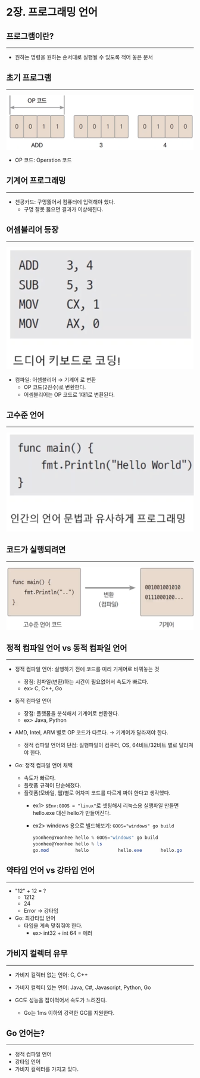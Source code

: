 # 2장. 프로그래밍 언어

## 프로그램이란?

---

- 원하는 명령을 원하는 순서대로 실행될 수 있도록 적어 놓은 문서

## 초기 프로그램

---

![Untitled](./image/2/Untitled.png)

- OP 코드: Operation 코드

## 기계어 프로그래밍

---

- 천공카드: 구멍뚫어서 컴퓨터에 입력해야 했다.
    - 구멍 잘못 뚫으면 결과가 이상해진다.

## 어셈블리어 등장

---

![Untitled](./image/2/Untitled%201.png)

- 컴파일: 어셈블리어 → 기계어 로 변환
    - OP 코드(2진수)로 변환한다.
    - 어셈블리어는 OP 코드로 1대1로 변환된다.

## 고수준 언어

---

![Untitled](./image/2/Untitled%202.png)

## 코드가 실행되려면

---

![Untitled](./image/2/Untitled%203.png)

## 정적 컴파일 언어 vs 동적 컴파일 언어

---

- 정적 컴파일 언어: 실행하기 전에 코드를 미리 기계어로 바꿔놓는 것
    - 장점: 컴파일(변환)하는 시간이 필요없어서 속도가 빠르다.
    - ex> C, C++, Go
- 동적 컴파일 언어
    - 장점: 플랫폼을 분석해서 기계어로 변환한다.
    - ex> Java, Python

- AMD, Intel, ARM 별로 OP 코드가 다르다. → 기계어가 달라져야 한다.
    - 정적 컴파일 언어의 단점: 실행파일이 컴퓨터, OS, 64비트/32비트 별로 달라져야 한다.

- Go: 정적 컴파일 언어 채택
    - 속도가 빠르다.
    - 플랫폼 규격이 단순해졌다.
    - 플랫폼(모바일, 웹)별로 어차피 코드를 다르게 짜야 한다고 생각했다.
        - ex1> `$Env:GOOS = "linux"`로 셋팅해서 리눅스용 실행파일 만들면 hello.exe 대신 hello가 만들어진다.
        - ex2> windows 용으로 빌드해보기: `GOOS="windows" go build`
            
            ```powershell
            yoonhee@Yoonhee hello % GOOS="windows" go build
            yoonhee@Yoonhee hello % ls
            go.mod          hello           hello.exe       hello.go
            ```
            

## 약타입 언어 vs 강타입 언어

---

- "12" + 12 = ?
    - 1212
    - 24
    - Error → 강타입
- Go: 최강타입 언어
    - 타입을 계속 맞춰줘야 한다.
        - ex> int32 + int 64 = 에러

## 가비지 컬렉터 유무

---

- 가비지 컬렉터 없는 언어: C, C++
- 가비지 컬렉터 있는 언어: Java, C#, Javascript, Python, Go

- GC도 성능을 잡아먹어서 속도가 느려진다.
    - Go는 1ms 이하의 강력한 GC를 지원한다.

## Go 언어는?

---

- 정적 컴파일 언어
- 강타입 언어
- 가비지 컬렉터를 가지고 있다.